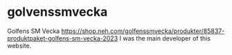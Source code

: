 # golvenssmvecka
Golfens SM Vecka
https://shop.neh.com/golfenssmvecka/produkter/85837-produktpaket-golfens-sm-vecka-2023
I was the main developer of this website.

